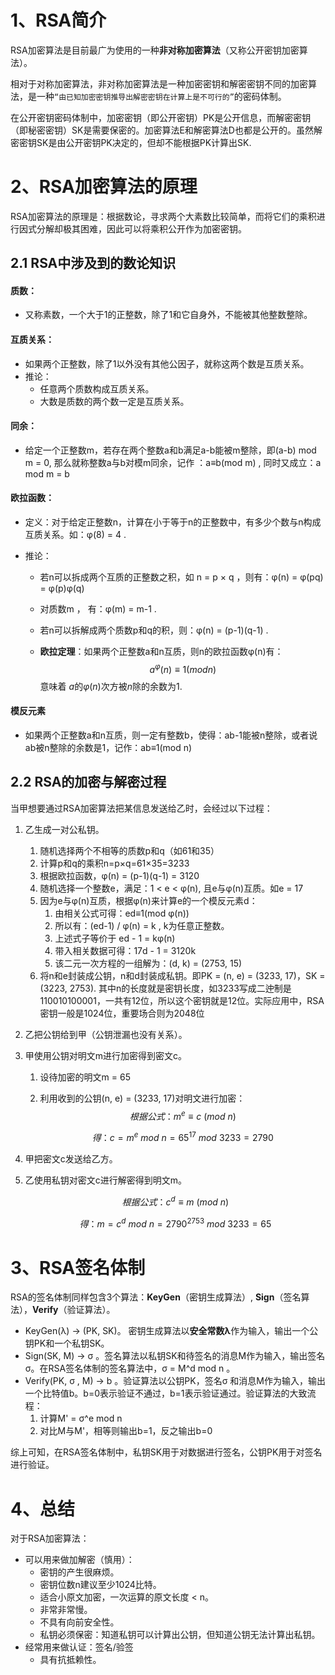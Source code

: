 # 1、RSA简介

RSA加密算法是目前最广为使用的一种**非对称加密算法**（又称公开密钥加密算法）。

相对于对称加密算法，非对称加密算法是一种加密密钥和解密密钥不同的加密算法，是一种``“由已知加密密钥推导出解密密钥在计算上是不可行的”``的密码体制。

在公开密钥密码体制中，加密密钥（即公开密钥）PK是公开信息，而解密密钥（即秘密密钥）SK是需要保密的。加密算法E和解密算法D也都是公开的。虽然解密密钥SK是由公开密钥PK决定的，但却不能根据PK计算出SK.



# 2、RSA加密算法的原理

RSA加密算法的原理是：根据数论，寻求两个大素数比较简单，而将它们的乘积进行因式分解却极其困难，因此可以将乘积公开作为加密密钥。

## 2.1  RSA中涉及到的数论知识

#### 质数：

* 又称素数，一个大于1的正整数，除了1和它自身外，不能被其他整数整除。

#### 互质关系：

* 如果两个正整数，除了1以外没有其他公因子，就称这两个数是互质关系。
* 推论：
  * 任意两个质数构成互质关系。
  * 大数是质数的两个数一定是互质关系。

#### 同余：

* 给定一个正整数m，若存在两个整数a和b满足a-b能被m整除，即(a-b) mod m = 0, 那么就称整数a与b对模m同余，记作 ：a≡b(mod m)  , 同时又成立：a mod m = b

#### 欧拉函数：

* 定义：对于给定正整数n，计算在小于等于n的正整数中，有多少个数与n构成互质关系。如：φ(8) = 4 .

* 推论：

  * 若n可以拆成两个互质的正整数之积，如 n = p × q ，则有：φ(n) = φ(pq) = φ(p)φ(q)

  * 对质数m ， 有：φ(m) = m-1 .

  * 若n可以拆解成两个质数p和q的积，则：φ(n) = (p-1)(q-1) .

  * **欧拉定理**：如果两个正整数a和n互质，则n的欧拉函数φ(n)有： 
    $$
    a^φ(n)≡1(mod n)
    $$
    意味着 *a*的*φ*(*n*)次方被*n*除的余数为1.

#### 模反元素

* 如果两个正整数a和n互质，则一定有整数b，使得：ab-1能被n整除，或者说ab被n整除的余数是1，记作：ab≡1(mod n) 



## 2.2  RSA的加密与解密过程

当甲想要通过RSA加密算法把某信息发送给乙时，会经过以下过程：

1. 乙生成一对公私钥。

   1. 随机选择两个不相等的质数p和q（如61和35）
   2. 计算p和q的乘积n=p×q=61×35=3233
   3. 根据欧拉函数，φ(n) = (p-1)(q-1) = 3120
   4. 随机选择一个整数e，满足：1 < e < φ(n),  且e与φ(n)互质。如e = 17
   5. 因为e与φ(n)互质，根据φ(n)来计算e的一个模反元素d：
      1. 由相关公式可得：ed≡1(mod φ(n))
      2. 所以有：(ed-1) / φ(n) = k , k为任意正整数。
      3. 上述式子等价于 ed - 1 = kφ(n) 
      4. 带入相关数据可得：17d - 1 = 3120k
      5. 该二元一次方程的一组解为：(d, k) = (2753, 15)
   6. 将n和e封装成公钥，n和d封装成私钥。即PK = (n, e) = (3233, 17)，SK = (3223, 2753). 其中n的长度就是密钥长度，如3233写成二迚制是110010100001，一共有12位，所以这个密钥就是12位。实际应用中，RSA密钥一般是1024位，重要场合则为2048位

2. 乙把公钥给到甲（公钥泄漏也没有关系）。

3. 甲使用公钥对明文m进行加密得到密文c。

   1. 设待加密的明文m = 65

   2. 利用收到的公钥(n, e) = (3233, 17)对明文进行加密：
      $$
      根据公式：m^e ≡ c \ (mod \ n)
      $$

      $$
      得：	c = m^e \ mod \ n = 65^{17} \ mod \ 3233 = 2790
      $$

      

4. 甲把密文c发送给乙方。

5. 乙使用私钥对密文c进行解密得到明文m。

   
   $$
   根据公式：c^d ≡ m\ (mod \ n)
   $$

   $$
   得：	m = c^d \ mod \ n = 2790^{2753} \ mod \ 3233 = 65
   $$

   

# 3、RSA签名体制



RSA的签名体制同样包含3个算法：**KeyGen**（密钥生成算法）, **Sign**（签名算法），**Verify**（验证算法）。

* KeyGen(λ) -> (PK, SK)。 密钥生成算法以**安全常数λ**作为输入，输出一个公钥PK和一个私钥SK。
* Sign(SK, M) -> σ 。签名算法以私钥SK和待签名的消息M作为输入，输出签名σ。在RSA签名体制的签名算法中，σ = M^d mod n 。
* Verify(PK, σ , M) -> b 。验证算法以公钥PK，签名σ 和消息M作为输入，输出一个比特值b。b=0表示验证不通过，b=1表示验证通过。验证算法的大致流程：
  1. 计算M' = σ^e mod n 
  2. 对比M与M'，相等则输出b=1，反之输出b=0

综上可知，在RSA签名体制中，私钥SK用于对数据进行签名，公钥PK用于对签名进行验证。



# 4、总结

对于RSA加密算法：

* 可以用来做加解密（慎用）：
  * 密钥的产生很麻烦。
  * 密钥位数n建议至少1024比特。
  * 适合小原文加密，一次运算的原文长度 < n。
  * 非常非常慢。
  * 不具有向前安全性。
  * 私钥必须保密：知道私钥可以计算出公钥，但知道公钥无法计算出私钥。
* 经常用来做认证：签名/验签
  * 具有抗抵赖性。